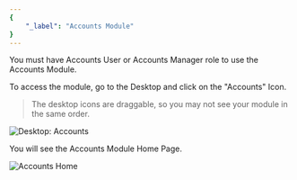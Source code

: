 ```yaml
---
{
	"_label": "Accounts Module"
}
---
```

You must have Accounts User or Accounts Manager role to use the Accounts Module.

To access the module, go to the Desktop and click on the "Accounts" Icon.

> The desktop icons are draggable, so you may not see your module in the same order.

![Desktop: Accounts](img/desktop-accounts.png)

You will see the Accounts Module Home Page.

![Accounts Home](img/accounts-home.png)